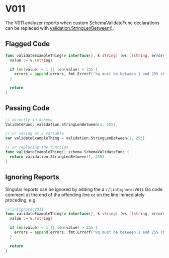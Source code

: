 # V011

The V011 analyzer reports when custom SchemaValidateFunc declarations can be
replaced with [validation.StringLenBetween()](https://pkg.go.dev/github.com/hashicorp/terraform-plugin-sdk/v2/helper/validation#StringLenBetween).

## Flagged Code

```go
func validateExampleThing(v interface{}, k string) (ws []string, errors []error) {
  value := v.(string)

  if len(value) < 1 || len(value) > 255 {
    errors = append(errors, fmt.Errorf("%q must be between 1 and 255 characters: %q", k, value))
  }

  return
}
```

## Passing Code

```go
// directly in Schema
ValidateFunc: validation.StringLenBetween(1, 255),

// or saving as a variable
var validateExampleThing = validation.StringLenBetween(1, 255)

// or replacing the function
func validateExampleThing() schema.SchemaValidateFunc {
  return validation.StringLenBetween(1, 255)
}
```

## Ignoring Reports

Singular reports can be ignored by adding the a `//lintignore:V011` Go code comment at the end of the offending line or on the line immediately proceding, e.g.

```go
//lintignore:V011
func validateExampleThing(v interface{}, k string) (ws []string, errors []error) {
  value := v.(string)

  if len(value) < 1 || len(value) > 255 {
    errors = append(errors, fmt.Errorf("%q must be between 1 and 255 characters: %q", k, value))
  }

  return
}
```
